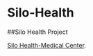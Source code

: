 # Silo-Health

##Silo Health Project

[Silo Health-Medical Center](https://adityaraj6.github.io/Silo-Health/).

